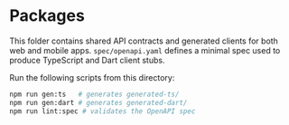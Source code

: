 # Packages

This folder contains shared API contracts and generated clients for both
web and mobile apps. `spec/openapi.yaml` defines a minimal spec used to produce
TypeScript and Dart client stubs.

Run the following scripts from this directory:

```bash
npm run gen:ts   # generates generated-ts/
npm run gen:dart # generates generated-dart/
npm run lint:spec # validates the OpenAPI spec
```
